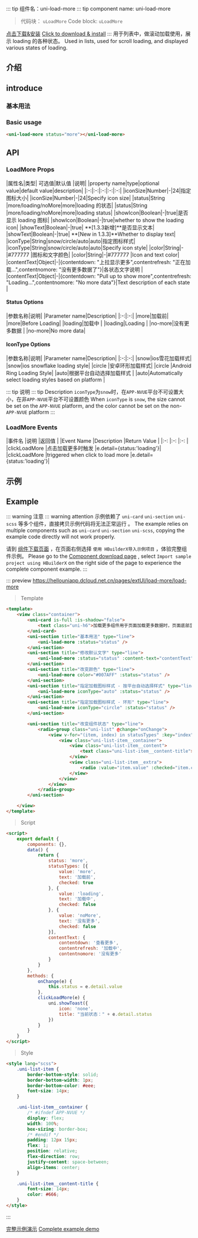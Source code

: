 <md-translatedByGoogle />

::: tip 组件名：uni-load-more
::: tip component name: uni-load-more
> 代码块： `uLoadMore`
> Code block: `uLoadMore`

[点击下载&安装](https://ext.dcloud.net.cn/plugin?name=uni-load-more)
[Click to download & install](https://ext.dcloud.net.cn/plugin?name=uni-load-more)
::: 
用于列表中，做滚动加载使用，展示 loading 的各种状态。
Used in lists, used for scroll loading, and displayed various states of loading.

## 介绍
## introduce
### 基本用法
### Basic usage

```html
<uni-load-more status="more"></uni-load-more>
```

## API

### LoadMore Props

|属性名|类型|	可选值|默认值	|说明|
|property name|type|optional value|default value|description|
|:-:|:-:|:-:|:-:|:-:|
|iconSize|Number|-|24|指定图标大小|
|iconSize|Number|-|24|Specify icon size|
|status|String	|more/loading/noMore|more|loading 的状态|
|status|String |more/loading/noMore|more|loading status|
|showIcon|Boolean|-|true|是否显示 loading 图标|
|showIcon|Boolean|-|true|whether to show the loading icon|
|showText|Boolean|-|true| **[1.3.3新增]**是否显示文本|
|showText|Boolean|-|true| **[New in 1.3.3]**Whether to display text|
|iconType|String|snow/circle/auto|auto|指定图标样式|
|iconType|String|snow/circle/auto|auto|Specify icon style|
|color|String|-|#777777	|图标和文字颜色|
|color|String|-|#777777 |Icon and text color|
|contentText|Object|-|{contentdown: "上拉显示更多",contentrefresh: "正在加载...",contentnomore: "没有更多数据了"}|各状态文字说明	|
|contentText|Object|-|{contentdown: "Pull up to show more",contentrefresh: "Loading...",contentnomore: "No more data"}|Text description of each state |

#### Status Options
|参数名称|说明|
|Parameter name|Description|
|:-:|:-:|
|more|加载前|
|more|Before Loading|
|loading|加载中	|
|loading|Loading |
|no-more|没有更多数据	|
|no-more|No more data|

#### IconType Options
|参数名称|说明|
|Parameter name|Description|
|:-:|:-:|
|snow|ios雪花加载样式|
|snow|ios snowflake loading style|
|circle	|安卓环形加载样式|
|circle |Android Ring Loading Style|
|auto|根据平台自动选择加载样式	|
|auto|Automatically select loading styles based on platform |


::: tip 说明
::: tip Description
`iconType`为`snow`时，在`APP-NVUE`平台不可设置大小，在非`APP-NVUE`平台不可设置颜色
When `iconType` is `snow`, the size cannot be set on the `APP-NVUE` platform, and the color cannot be set on the non-`APP-NVUE` platform
:::

### LoadMore Events

|事件名					|说明				|返回值						|
|Event Name |Description |Return Value |
|:-:						|:-:				|:-:						|
|clickLoadMore	|点击加载更多时触发	|e.detail={status:'loading'}|
|clickLoadMore |triggered when click to load more |e.detail={status:'loading'}|


## 示例
## Example
::: warning 注意
::: warning attention
示例依赖了 `uni-card` `uni-section` `uni-scss` 等多个组件，直接拷贝示例代码将无法正常运行 。
The example relies on multiple components such as `uni-card` `uni-section` `uni-scss`, copying the example code directly will not work properly.

请到 [组件下载页面](https://ext.dcloud.net.cn/plugin?name=uni-load-more) ，在页面右侧选择 `使用 HBuilderX导入示例项目` ，体验完整组件示例。
Please go to the [Component download page](https://ext.dcloud.net.cn/plugin?name=uni-load-more) , select `Import sample project using HBuilderX` on the right side of the page to experience the complete component example.
:::

::: preview https://hellouniapp.dcloud.net.cn/pages/extUI/load-more/load-more
> Template
``` html
<template>
	<view class="container">
		<uni-card is-full :is-shadow="false">
			<text class="uni-h6">加载更多组件用于页面加载更多数据时，页面底部显示内容等场景</text>
		</uni-card>
		<uni-section title="基本用法" type="line">
			<uni-load-more :status="status" />
		</uni-section>
		<uni-section title="修改默认文字" type="line">
			<uni-load-more :status="status" :content-text="contentText" />
		</uni-section>
		<uni-section title="改变颜色" type="line">
			<uni-load-more color="#007AFF" :status="status" />
		</uni-section>
		<uni-section title="指定加载图标样式 - 按平台自动选择样式" type="line">
			<uni-load-more iconType="auto" :status="status" />
		</uni-section>
		<uni-section title="指定加载图标样式 - 环形" type="line">
			<uni-load-more iconType="circle" :status="status" />
		</uni-section>

		<uni-section title="改变组件状态" type="line">
			<radio-group class="uni-list" @change="onChange">
				<view v-for="(item, index) in statusTypes" :key="index" class="uni-list-item">
					<view class="uni-list-item__container">
						<view class="uni-list-item__content">
							<text class="uni-list-item__content-title">{{ item.text }}</text>
						</view>
						<view class="uni-list-item__extra">
							<radio :value="item.value" :checked="item.checked" />
						</view>
					</view>
				</view>
			</radio-group>
		</uni-section>

	</view>
</template>
``` 
> Script
``` html
<script>
	export default {
		components: {},
		data() {
			return {
				status: 'more',
				statusTypes: [{
					value: 'more',
					text: '加载前',
					checked: true
				}, {
					value: 'loading',
					text: '加载中',
					checked: false
				}, {
					value: 'noMore',
					text: '没有更多',
					checked: false
				}],
				contentText: {
					contentdown: '查看更多',
					contentrefresh: '加载中',
					contentnomore: '没有更多'
				}
			}
		},
		methods: {
			onChange(e) {
				this.status = e.detail.value
			},
			clickLoadMore(e) {
				uni.showToast({
					icon: 'none',
					title: "当前状态：" + e.detail.status
				})
			}
		}
	}
</script>
```
> Style
```html
<style lang="scss">
	.uni-list-item {
		border-bottom-style: solid;
		border-bottom-width: 1px;
		border-bottom-color: #eee;
		font-size: 14px;
	}

	.uni-list-item__container {
		/* #ifndef APP-NVUE */
		display: flex;
		width: 100%;
		box-sizing: border-box;
		/* #endif */
		padding: 12px 15px;
		flex: 1;
		position: relative;
		flex-direction: row;
		justify-content: space-between;
		align-items: center;
	}

	.uni-list-item__content-title {
		font-size: 14px;
		color: #666;
	}
</style>

```
:::

[完整示例演示](https://hellouniapp.dcloud.net.cn/pages/extUI/load-more/load-more)
[Complete example demo](https://hellouniapp.dcloud.net.cn/pages/extUI/load-more/load-more)